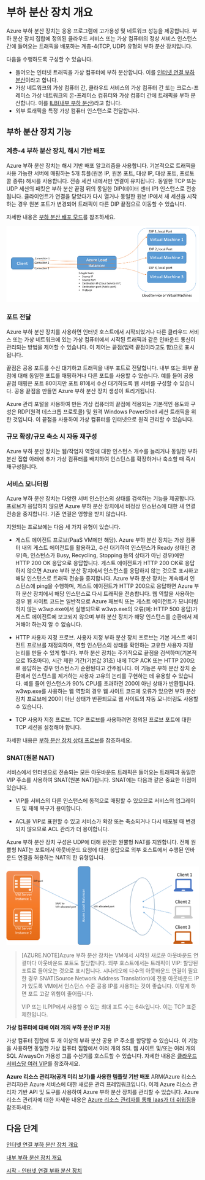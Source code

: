 <properties 
   pageTitle="Azure 부하 분산 장치 개요 | Microsoft Azure"
   description="Azure 부하 분산 장치 기능, 아키텍처 및 구현에 대한 개요입니다. 부하 분산 장치의 작동 방식을 이해하고 클라우드에 활용하는 데 도움이 됩니다."
   services="load-balancer"
   documentationCenter="na"
   authors="joaoma"
   manager="adinah"
   editor="tysonn" />
<tags 
   ms.service="load-balancer"
   ms.devlang="na"
   ms.topic="article"
   ms.tgt_pltfrm="na"
   ms.workload="infrastructure-services"
   ms.date="10/16/2015"
   ms.author="joaoma" />


# 부하 분산 장치 개요 
Azure 부하 분산 장치는 응용 프로그램에 고가용성 및 네트워크 성능을 제공합니다. 부하 분산 장치 집합에 정의된 클라우드 서비스 또는 가상 컴퓨터의 정상 서비스 인스턴스 간에 들어오는 트래픽을 배포하는 계층-4(TCP, UDP) 유형의 부하 분산 장치입니다.
 
다음을 수행하도록 구성할 수 있습니다.

- 들어오는 인터넷 트래픽을 가상 컴퓨터에 부하 분산합니다. 이를 [인터넷 연결 부하 분산](load-balancer-internet-overview.md)이라고 합니다.
- 가상 네트워크의 가상 컴퓨터 간, 클라우드 서비스의 가상 컴퓨터 간 또는 크로스-프레미스 가상 네트워크의 온-프레미스 컴퓨터와 가상 컴퓨터 간에 트래픽을 부하 분산합니다. 이를 [ILB(내부 부하 분산)](load-balancer-internal-overview.md)라고 합니다.
- 	외부 트래픽을 특정 가상 컴퓨터 인스턴스로 전달합니다.


## 부하 분산 장치 기능

### 계층-4 부하 분산 장치, 해시 기반 배포

Azure 부하 분산 장치는 해시 기반 배포 알고리즘을 사용합니다. 기본적으로 트래픽을 사용 가능한 서버에 매핑하는 5개 튜플(원본 IP, 원본 포트, 대상 IP, 대상 포트, 프로토콜 종류) 해시를 사용합니다. 전송 세션 내에서만 연결이 유지됩니다. 동일한 TCP 또는 UDP 세션의 패킷은 부하 분산 끝점 뒤의 동일한 DIP(데이터 센터 IP) 인스턴스로 전송됩니다. 클라이언트가 연결을 닫았다가 다시 열거나 동일한 원본 IP에서 새 세션을 시작하는 경우 원본 포트가 변경되어 트래픽이 다른 DIP 끝점으로 이동할 수 있습니다.


자세한 내용은 [부하 분산 배포 모드](load-balancer-distribution-mode.md)를 참조하세요.

![해시 기반 부하 분산 장치](./media/load-balancer-overview/load-balancer-distribution.png)

### 포트 전달

Azure 부하 분산 장치를 사용하면 인터넷 호스트에서 시작되었거나 다른 클라우드 서비스 또는 가상 네트워크에 있는 가상 컴퓨터에서 시작된 트래픽과 같은 인바운드 통신이 관리되는 방법을 제어할 수 있습니다. 이 제어는 끝점(입력 끝점이라고도 함)으로 표시됩니다.

끝점은 공용 포트를 수신 대기하고 트래픽을 내부 포트로 전달합니다. 내부 또는 외부 끝점에 대해 동일한 포트를 매핑하거나 다른 포트를 사용할 수 있습니다. 예를 들어 공용 끝점 매핑은 포트 80이지만 포트 81에서 수신 대기하도록 웹 서버를 구성할 수 있습니다. 공용 끝점을 만들면 Azure 부하 분산 장치 생성이 트리거됩니다.

Azure 관리 포털을 사용하여 만든 가상 컴퓨터의 끝점에 적용되는 기본적인 용도와 구성은 RDP(원격 데스크톱 프로토콜) 및 원격 Windows PowerShell 세션 트래픽을 위한 것입니다. 이 끝점을 사용하여 가상 컴퓨터를 인터넷으로 원격 관리할 수 있습니다.


### 규모 확장/규모 축소 시 자동 재구성

Azure 부하 분산 장치는 웹/작업자 역할에 대한 인스턴스 개수를 늘리거나 동일한 부하 분산 집합 아래에 추가 가상 컴퓨터를 배치하여 인스턴스를 확장하거나 축소할 때 즉시 재구성됩니다.


### 서비스 모니터링
Azure 부하 분산 장치는 다양한 서버 인스턴스의 상태를 검색하는 기능을 제공합니다. 프로브가 응답하지 않으면 Azure 부하 분산 장치에서 비정상 인스턴스에 대한 새 연결 전송을 중지합니다. 기존 연결은 영향을 받지 않습니다.

지원되는 프로브에는 다음 세 가지 유형이 있습니다.
 
- 게스트 에이전트 프로브(PaaS VM에만 해당). Azure 부하 분산 장치는 가상 컴퓨터 내의 게스트 에이전트를 활용하고, 수신 대기하여 인스턴스가 Ready 상태인 경우(즉, 인스턴스가 Busy, Recycling, Stopping 등의 상태가 아닌 경우)에만 HTTP 200 OK 응답으로 응답합니다. 게스트 에이전트가 HTTP 200 OK로 응답하지 않으면 Azure 부하 분산 장치에서 인스턴스를 응답하지 않는 것으로 표시하고 해당 인스턴스로 트래픽 전송을 중지합니다. Azure 부하 분산 장치는 계속해서 인스턴스에 ping을 수행하며, 게스트 에이전트가 HTTP 200으로 응답하면 Azure 부하 분산 장치에서 해당 인스턴스로 다시 트래픽을 전송합니다. 웹 역할을 사용하는 경우 웹 사이트 코드는 일반적으로 Azure 패브릭 또는 게스트 에이전트가 모니터링하지 않는 w3wp.exe에서 실행되므로 w3wp.exe의 오류(예: HTTP 500 응답)가 게스트 에이전트에 보고되지 않으며 부하 분산 장치가 해당 인스턴스를 순환에서 제거해야 하는지 알 수 없습니다.

- HTTP 사용자 지정 프로브. 사용자 지정 부하 분산 장치 프로브는 기본 게스트 에이전트 프로브를 재정의하며, 역할 인스턴스의 상태를 확인하는 고유한 사용자 지정 논리를 만들 수 있게 합니다. 부하 분산 장치는 주기적으로 끝점을 검색하며(기본적으로 15초마다), 시간 제한 기간(기본값 31초) 내에 TCP ACK 또는 HTTP 200으로 응답하는 경우 인스턴스가 순환된다고 간주됩니다. 이 기능은 부하 분산 장치 순환에서 인스턴스를 제거하는 사용자 고유의 논리를 구현하는 데 유용할 수 있습니다. 예를 들어 인스턴스가 90% CPU를 초과하면 200이 아닌 상태가 반환됩니다. w3wp.exe를 사용하는 웹 역할의 경우 웹 사이트 코드에 오류가 있으면 부하 분산 장치 프로브에 200이 아닌 상태가 반환되므로 웹 사이트의 자동 모니터링도 사용할 수 있습니다.

- TCP 사용자 지정 프로브. TCP 프로브를 사용하려면 정의된 프로브 포트에 대한 TCP 세션을 설정해야 합니다.

자세한 내용은 [부하 분산 장치 상태 프로브](https://msdn.microsoft.com/library/azure/jj151530.aspx)를 참조하세요.

### SNAT(원본 NAT)


서비스에서 인터넷으로 전송되는 모든 아웃바운드 트래픽은 들어오는 트래픽과 동일한 VIP 주소를 사용하여 SNAT(원본 NAT)됩니다. SNAT에는 다음과 같은 중요한 이점이 있습니다.

- VIP를 서비스의 다른 인스턴스에 동적으로 매핑할 수 있으므로 서비스의 업그레이드 및 재해 복구가 용이합니다.

- ACL을 VIP로 표현할 수 있고 서비스가 확장 또는 축소되거나 다시 배포될 때 변경되지 않으므로 ACL 관리가 더 용이합니다.

Azure 부하 분산 장치 구성은 UDP에 대해 완전한 원뿔형 NAT를 지원합니다. 전체 원뿔형 NAT는 포트에서 아웃바운드 요청에 대한 응답으로 외부 호스트에서 수행된 인바운드 연결을 허용하는 NAT의 한 유형입니다.

![snat](./media/load-balancer-overview/load-balancer-snat.png)


>[AZURE.NOTE]Azure 부하 분산 장치는 VM에서 시작된 새로운 아웃바운드 연결마다 아웃바운드 포트도 할당합니다. 외부 호스트에서는 트래픽이 VIP: 할당된 포트로 들어오는 것으로 표시됩니다. 시나리오에 다수의 아웃바운드 연결이 필요한 경우 SNAT(Source Network Address Translation)에 전용 아웃바운드 IP가 있도록 VM에서 인스턴스 수준 공용 IP를 사용하는 것이 좋습니다. 이렇게 하면 포트 고갈 위험이 줄어듭니다.
>
>VIP 또는 ILPIP에서 사용할 수 있는 최대 포트 수는 64k입니다. 이는 TCP 표준 제한입니다.


**가상 컴퓨터에 대해 여러 개의 부하 분산 IP 지원**

가상 컴퓨터 집합에 두 개 이상의 부하 분산 공용 IP 주소를 할당할 수 있습니다. 이 기능을 사용하면 동일한 가상 컴퓨터 집합에서 여러 개의 SSL 웹 사이트 및/또는 여러 개의 SQL AlwaysOn 가용성 그룹 수신기를 호스트할 수 있습니다. 자세한 내용은 [클라우드 서비스당 여러 VIP](load-balancer-multivip.md)를 참조하세요.

**Azure 리소스 관리자(공개 미리 보기)를 사용한 템플릿 기반 배포** ARM(Azure 리소스 관리자)은 Azure 서비스에 대한 새로운 관리 프레임워크입니다. 이제 Azure 리소스 관리자 기반 API 및 도구를 사용하여 Azure 부하 분산 장치를 관리할 수 있습니다. Azure 리소스 관리자에 대한 자세한 내용은 [Azure 리소스 관리자를 통해 Iaas가 더 쉬워짐](http://azure.microsoft.com/blog/2015/04/29/iaas-just-got-easier-again/)을 참조하세요.


## 다음 단계

[인터넷 연결 부하 분산 장치 개요](load-balancer-internet-overview.md)

[내부 부하 분산 장치 개요](load-balancer-internal-overview.md)

[시작 - 인터넷 연결 부하 분산 장치](load-balancer-internet-getstarted.md)
 

<!---HONumber=Oct15_HO4-->
